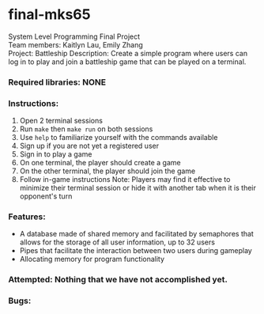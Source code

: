 # final-mks65
System Level Programming Final Project </br>
Team members: Kaitlyn Lau, Emily Zhang </br>
Project: Battleship
Description: Create a simple program where users can log in to play and join a battleship game that can be played on a terminal.

### Required libraries: NONE

### Instructions:
1. Open 2 terminal sessions
2. Run ```make``` then ```make run``` on both sessions
3. Use ```help``` to familiarize yourself with the commands available
4. Sign up if you are not yet a registered user
5. Sign in to play a game
6. On one terminal, the player should create a game
7. On the other terminal, the player should join the game
8. Follow in-game instructions
Note: Players may find it effective to minimize their terminal session or hide it with another tab when it is their opponent's turn

### Features:
- A database made of shared memory and facilitated by semaphores that allows for the storage of all user information, up to 32 users
- Pipes that facilitate the interaction between two users during gameplay
- Allocating memory for program functionality

### Attempted: Nothing that we have not accomplished yet.

### Bugs: